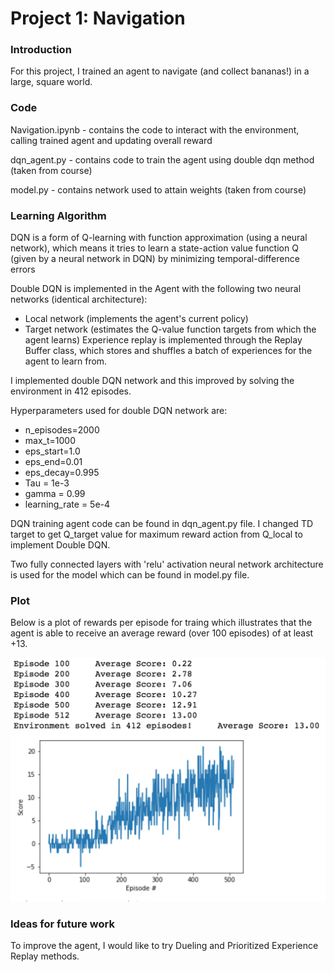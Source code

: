 [//]: # (Image References)

[image1]: https://user-images.githubusercontent.com/10624937/42135619-d90f2f28-7d12-11e8-8823-82b970a54d7e.gif "Trained Agent"

# Project 1: Navigation

### Introduction

For this project, I trained an agent to navigate (and collect bananas!) in a large, square world.  

### Code

Navigation.ipynb - contains the code to interact with the environment, calling trained agent and updating overall reward

dqn_agent.py - contains code to train the agent using double dqn method (taken from course)

model.py - contains network used to attain weights (taken from course)


### Learning Algorithm

DQN is a form of Q-learning with function approximation (using a neural network), which means it tries to learn a state-action value function Q (given by a neural network in DQN) by minimizing temporal-difference errors

Double DQN is implemented in the Agent with the following two neural networks (identical architecture):
- Local network (implements the agent's current policy)
- Target network (estimates the Q-value function targets from which the agent learns)
Experience replay is implemented through the Replay Buffer class, which stores and shuffles a batch of experiences for the agent to learn from.

I implemented double DQN network and this improved by solving the environment in 412 episodes. 

Hyperparameters used for double DQN network are:
- n_episodes=2000
- max_t=1000 
- eps_start=1.0 
- eps_end=0.01 
- eps_decay=0.995
- Tau = 1e-3
- gamma = 0.99
- learning_rate = 5e-4

DQN training agent code can be found in dqn_agent.py file. I changed TD target to get Q_target value for maximum reward action from Q_local to implement Double DQN.

Two fully connected layers with 'relu' activation neural network architecture is used for the model which can be found in model.py file.

### Plot

Below is a plot of rewards per episode for traing which illustrates that the agent is able to receive an average reward (over 100 episodes) of at least +13.

![Plot of Rewards](reward_plot_v1.png) 

### Ideas for future work

To improve the agent, I would like to try Dueling and Prioritized Experience Replay methods.
